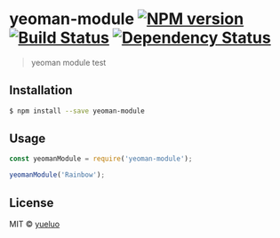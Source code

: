 # yeoman-module [![NPM version][npm-image]][npm-url] [![Build Status][travis-image]][travis-url] [![Dependency Status][daviddm-image]][daviddm-url]
> yeoman module test

## Installation

```sh
$ npm install --save yeoman-module
```

## Usage

```js
const yeomanModule = require('yeoman-module');

yeomanModule('Rainbow');
```
## License

MIT © [yueluo](https://yueluo.club)


[npm-image]: https://badge.fury.io/js/yeoman-module.svg
[npm-url]: https://npmjs.org/package/yeoman-module
[travis-image]: https://travis-ci.com//yeoman-module.svg?branch=master
[travis-url]: https://travis-ci.com//yeoman-module
[daviddm-image]: https://david-dm.org//yeoman-module.svg?theme=shields.io
[daviddm-url]: https://david-dm.org//yeoman-module
